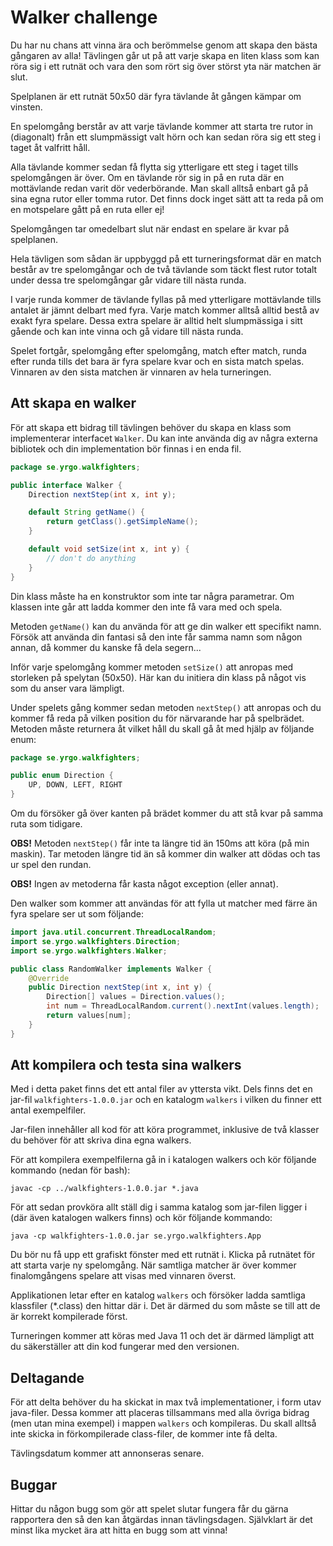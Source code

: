 # Walker challenge

Du har nu chans att vinna ära och berömmelse genom att skapa den bästa gångaren
av alla! Tävlingen går ut på att varje skapa en liten klass som kan röra sig i
ett rutnät och vara den som rört sig över störst yta när matchen är slut. 

Spelplanen är ett rutnät 50x50 där fyra tävlande åt gången kämpar om vinsten.

En spelomgång berstår av att varje tävlande kommer att starta tre rutor in
(diagonalt) från ett slumpmässigt valt hörn och kan sedan röra sig ett steg i
taget åt valfritt håll.

Alla tävlande kommer sedan få flytta sig ytterligare ett steg i taget tills 
spelomgången är över. Om en tävlande rör sig in på en ruta där en mottävlande
redan varit dör vederbörande. Man skall alltså enbart gå på sina egna rutor
eller tomma rutor. Det finns dock inget sätt att ta reda på om en motspelare 
gått på en ruta eller ej!

Spelomgången tar omedelbart slut när endast en spelare är kvar på spelplanen.

Hela tävligen som sådan är uppbyggd på ett turneringsformat där en match består
av tre spelomgångar och de två tävlande som täckt flest rutor totalt under dessa
tre spelomgångar går vidare till nästa runda. 

I varje runda kommer de tävlande fyllas på med ytterligare mottävlande tills
antalet är jämnt delbart med fyra. Varje match kommer alltså alltid bestå av
exakt fyra spelare. Dessa extra spelare är alltid helt slumpmässiga i sitt
gående och kan inte vinna och gå vidare till nästa runda.

Spelet fortgår, spelomgång efter spelomgång, match efter match, runda efter 
runda tills det bara är fyra spelare kvar och en sista match spelas. Vinnaren
av den sista matchen är vinnaren av hela turneringen.

## Att skapa en walker

För att skapa ett bidrag till tävlingen behöver du skapa en klass som 
implementerar interfacet `Walker`. Du kan inte använda dig av några externa
bibliotek och din implementation bör finnas i en enda fil.

```Java
package se.yrgo.walkfighters;

public interface Walker {
    Direction nextStep(int x, int y);

    default String getName() {
        return getClass().getSimpleName();
    }

    default void setSize(int x, int y) {
        // don't do anything
    }
}
```

Din klass måste ha en konstruktor som inte tar några parametrar. Om klassen
inte går att ladda kommer den inte få vara med och spela.

Metoden `getName()` kan du använda för att ge din walker ett specifikt namn. 
Försök att använda din fantasi så den inte får samma namn som någon annan, då
kommer du kanske få dela segern...

Inför varje spelomgång kommer metoden `setSize()` att anropas med storleken
på spelytan (50x50). Här kan du initiera din klass på något vis som du anser
vara lämpligt.

Under spelets gång kommer sedan metoden `nextStep()` att anropas och du kommer
få reda på vilken position du för närvarande har på spelbrädet. Metoden måste 
returnera åt vilket håll du skall gå åt med hjälp av följande enum:

```Java
package se.yrgo.walkfighters;

public enum Direction {
    UP, DOWN, LEFT, RIGHT
}
```

Om du försöker gå över kanten på brädet kommer du att stå kvar på samma ruta
som tidigare.

**OBS!** Metoden `nextStep()` får inte ta längre tid än 150ms att köra (på min 
maskin). Tar metoden längre tid än så kommer din walker att dödas och tas ur
spel den rundan.

**OBS!** Ingen av metoderna får kasta något exception (eller annat).

Den walker som kommer att användas för att fylla ut matcher med färre än
fyra spelare ser ut som följande:

```Java
import java.util.concurrent.ThreadLocalRandom;
import se.yrgo.walkfighters.Direction;
import se.yrgo.walkfighters.Walker;

public class RandomWalker implements Walker {
    @Override
    public Direction nextStep(int x, int y) {
        Direction[] values = Direction.values();
        int num = ThreadLocalRandom.current().nextInt(values.length);
        return values[num];
    }
}
```

## Att kompilera och testa sina walkers

Med i detta paket finns det ett antal filer av yttersta vikt. Dels finns det
en jar-fil `walkfighters-1.0.0.jar` och en katalogm `walkers` i vilken du 
finner ett antal exempelfiler.

Jar-filen innehåller all kod för att köra programmet, inklusive de två klasser
du behöver för att skriva dina egna walkers.

För att kompilera exempelfilerna gå in i katalogen walkers och kör följande
kommando (nedan för bash):

```
javac -cp ../walkfighters-1.0.0.jar *.java
```

För att sedan provköra allt ställ dig i samma katalog som jar-filen ligger
i (där även katalogen walkers finns) och kör följande kommando:

```
java -cp walkfighters-1.0.0.jar se.yrgo.walkfighters.App
```

Du bör nu få upp ett grafiskt fönster med ett rutnät i. Klicka på rutnätet
för att starta varje ny spelomgång. När samtliga matcher är över kommer
finalomgångens spelare att visas med vinnaren överst.

Applikationen letar efter en katalog `walkers` och försöker ladda samtliga
klassfiler (*.class) den hittar där i. Det är därmed du som måste se till
att de är korrekt kompilerade först.

Turneringen kommer att köras med Java 11 och det är därmed lämpligt att du
säkerställer att din kod fungerar med den versionen.

## Deltagande

För att delta behöver du ha skickat in max två implementationer, i form utav
java-filer. Dessa kommer att placeras tillsammans med alla övriga bidrag (men 
utan mina exempel) i mappen `walkers` och kompileras. Du skall alltså inte
skicka in förkompilerade class-filer, de kommer inte få delta.

Tävlingsdatum kommer att annonseras senare.

## Buggar

Hittar du någon bugg som gör att spelet slutar fungera får du gärna rapportera
den så den kan åtgärdas innan tävlingsdagen. Självklart är det minst lika mycket
ära att hitta en bugg som att vinna!
